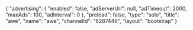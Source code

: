 {
    "advertising": {
        "enabled": false,
        "adServerUrl": null,
        "adTimeout": 2000,
        "maxAds": 100,
        "adInterval": 0
    },
    "preload": false,
    "type": "solo",
    "title": "awe",
    "name": "awe",
    "channelId": "6287448",
    "layout": "bootstrap"
}